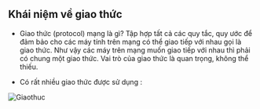
## Khái niệm về giao thức
- Giao thức (protocol) mạng là gì?
Tập hợp tất cả các quy tắc, quy ước để đảm bảo cho các máy tính trên
mạng có thể giao tiếp với nhau gọi là giao thức. Như vậy các máy trên mạng
muốn giao tiếp với nhau thì phải có chung một giao thức.
Vai trò của giao thức là quan trọng, không thể thiếu.

- Có rất nhiều giao thức được sử dụng :


![Giaothuc](https://st.quantrimang.com/photos/image/2019/04/05/nhung-giao-thuc-mang-pho-bien-hien-nay-1.jpg)
